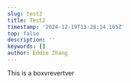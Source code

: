 ```yaml
---
slug: test2
title: Test2
timestamp: '2024-12-19T13:28:14.105Z'
top: false
description: ''
keywords: []
author: Eddie Zhang
---
```


This is a boxvrevertver
